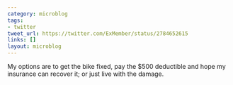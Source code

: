 ```yaml
---
category: microblog
tags:
- twitter
tweet_url: https://twitter.com/ExMember/status/2784652615
links: []
layout: microblog
---
```

My options are to get the bike fixed, pay the $500 deductible and hope my insurance can recover it; or just live with the damage.
